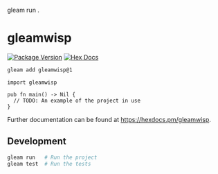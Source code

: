 gleam run .

# gleamwisp

[![Package Version](https://img.shields.io/hexpm/v/gleamwisp)](https://hex.pm/packages/gleamwisp)
[![Hex Docs](https://img.shields.io/badge/hex-docs-ffaff3)](https://hexdocs.pm/gleamwisp/)

```sh
gleam add gleamwisp@1
```
```gleam
import gleamwisp

pub fn main() -> Nil {
  // TODO: An example of the project in use
}
```

Further documentation can be found at <https://hexdocs.pm/gleamwisp>.

## Development

```sh
gleam run   # Run the project
gleam test  # Run the tests
```
